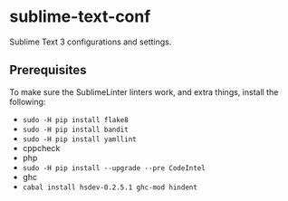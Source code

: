 # sublime-text-conf
Sublime Text 3 configurations and settings.

## Prerequisites
To make sure the SublimeLinter linters work, and extra things, install the following:
* `sudo -H pip install flake8`
* `sudo -H pip install bandit`
* `sudo -H pip install yamllint`
* cppcheck
* php
* `sudo -H pip install --upgrade --pre CodeIntel`
* ghc
* `cabal install hsdev-0.2.5.1 ghc-mod hindent`
